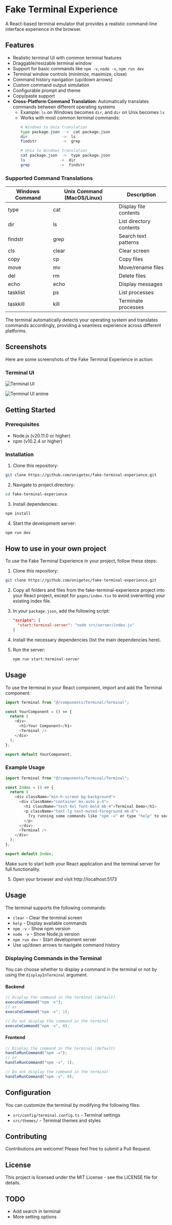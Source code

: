 # Fake Terminal Experience

A React-based terminal emulator that provides a realistic command-line interface experience in the browser.

## Features

- Realistic terminal UI with common terminal features
- Draggable/resizable terminal window
- Support for basic commands like `npm -v`, `node -v`, `npm run dev`
- Terminal window controls (minimize, maximize, close)
- Command history navigation (up/down arrows)
- Custom command output simulation
- Configurable prompt and theme
- Copy/paste support
- **Cross-Platform Command Translation**: Automatically translates commands between different operating systems
  - Example: `ls` on Windows becomes `dir`, and `dir` on Unix becomes `ls`
  - Works with most common terminal commands:
    ```bash
    # Windows to Unix translation
    type package.json  ->  cat package.json
    dir               ->  ls
    findstr           ->  grep

    # Unix to Windows translation
    cat package.json  ->  type package.json
    ls               ->  dir
    grep             ->  findstr
    ```

### Supported Command Translations

| Windows Command | Unix Command (MacOS/Linux) | Description |
|----------------|---------------------------|-------------|
| type           | cat                      | Display file contents |
| dir            | ls                       | List directory contents |
| findstr        | grep                     | Search text patterns |
| cls            | clear                    | Clear screen |
| copy           | cp                       | Copy files |
| move           | mv                       | Move/rename files |
| del            | rm                       | Delete files |
| echo           | echo                     | Display messages |
| tasklist       | ps                       | List processes |
| taskkill       | kill                    | Terminate processes |

The terminal automatically detects your operating system and translates commands accordingly, providing a seamless experience across different platforms.

## Screenshots

Here are some screenshots of the Fake Terminal Experience in action:

### Terminal UI
![Terminal UI](https://raw.githubusercontent.com/onigetoc/fake-terminal-experience/refs/heads/main/public/terminal-screenshot.png)

![Terminal UI anime](https://raw.githubusercontent.com/onigetoc/fake-terminal-experience/refs/heads/main/public/terminal-anime.gif)

## Getting Started

### Prerequisites

- Node.js (v20.11.0 or higher)
- npm (v10.2.4 or higher)

### Installation

1. Clone this repository:
```sh
git clone https://github.com/onigetoc/fake-terminal-experience.git
```

2. Navigate to project directory:
```sh
cd fake-terminal-experience
```

3. Install dependencies:
```sh
npm install
```

4. Start the development server:
```sh
npm run dev
```

## How to use in your own project

To use the Fake Terminal Experience in your project, follow these steps:

1. Clone this repository:
```sh
git clone https://github.com/onigetoc/fake-terminal-experience.git
```

2. Copy all folders and files from the fake-terminal-experience project into your React project, except for `pages/index.tsx` to avoid overwriting your existing index file.

3. In your `package.json`, add the following script:
    ```json
    "scripts": {
      "start:terminal-server": "node src/server/index.js"
    }
    ```

4. Install the necessary dependencies (list the main dependencies here).

5. Run the server:
    ```bash
    npm run start:terminal-server
    ```

## Usage

To use the terminal in your React component, import and add the Terminal component:
```javascript
import Terminal from "@/components/Terminal/Terminal";

const YourComponent = () => {
  return (
    <div>
      <h1>Your Component</h1>
      <Terminal />
    </div>
  );
};

export default YourComponent;
```

### Example Usage

```javascript
import Terminal from "@/components/Terminal/Terminal";

const Index = () => {
  return (
    <div className="min-h-screen bg-background">
      <div className="container mx-auto p-4">
        <h1 className="text-4xl font-bold mb-4">Terminal Demo</h1>
        <p className="text-lg text-muted-foreground mb-8">
          Try running some commands like "npm -v" or type "help" to see available commands.
        </p>
      </div>
      <Terminal />
    </div>
  );
};

export default Index;
```

Make sure to start both your React application and the terminal server for full functionality.

5. Open your browser and visit http://localhost:5173

## Usage

The terminal supports the following commands:
- `clear` - Clear the terminal screen
- `help` - Display available commands
- `npm -v` - Show npm version
- `node -v` - Show Node.js version
- `npm run dev` - Start development server
- Use up/down arrows to navigate command history

### Displaying Commands in the Terminal

You can choose whether to display a command in the terminal or not by using the `displayInTerminal` argument.

#### Backend

```javascript
// Display the command in the terminal (default)
executeCommand("npm -v");
// or
executeCommand("npm -v", 1);

// Do not display the command in the terminal
executeCommand("npm -v", 0);
```

#### Frontend

```javascript
// Display the command in the terminal (default)
handleRunCommand("npm -v");
// or
handleRunCommand("npm -v", 1);

// Do not display the command in the terminal
handleRunCommand("npm -v", 0);
```

## Configuration

You can customize the terminal by modifying the following files:
- `src/config/terminal.config.ts` - Terminal settings
- `src/themes/` - Terminal themes and styles

## Contributing

Contributions are welcome! Please feel free to submit a Pull Request.

## License

This project is licensed under the MIT License - see the LICENSE file for details.



## TODO
- Add search in terminal
- More setting options